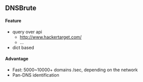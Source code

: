 ## DNSBrute

#### Feature

- query over api
    - http://www.hackertarget.com/
    - ...
- dict based

#### Advantage

- Fast: 5000~10000+ domains /sec, depending on the network
- Pan-DNS identification
